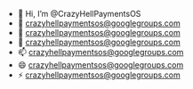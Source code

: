 - 👋 Hi, I’m @CrazyHellPaymentsOS
- 👀 crazyhellpaymentsos@googlegroups.com
- 🌱 crazyhellpaymentsos@googlegroups.com
- 💞️ crazyhellpaymentsos@googlegroups.com
- 📫 crazyhellpaymentsos@googlegroups.com
- 😄 crazyhellpaymentsos@googlegroups.com
- ⚡ crazyhellpaymentsos@googlegroups.com

<!---
CrazyHellPaymentsOS/CrazyHellPaymentsOS is a ✨ special ✨ repository because its `README.md` (this file) appears on your GitHub profile.
You can click the Preview link to take a look at your changes.
--->
